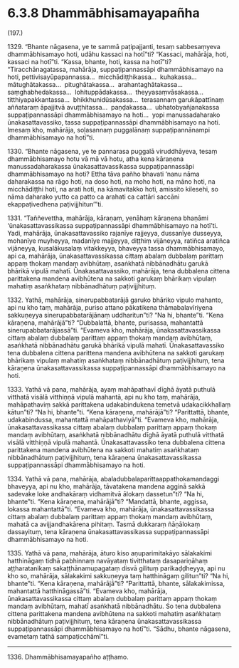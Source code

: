 # 6.3.8 Dhammābhisamayapañha

(197.)

1329\. “Bhante nāgasena, ye te sammā paṭipajjanti, tesaṃ sabbesaṃyeva dhammābhisamayo hoti, udāhu kassaci na hotī”ti? “Kassaci, mahārāja, hoti, kassaci na hotī”ti. “Kassa, bhante, hoti, kassa na hotī”ti? “Tiracchānagatassa, mahārāja, suppaṭipannassāpi dhammābhisamayo na hoti, pettivisayūpapannassa…  micchādiṭṭhikassa…  kuhakassa…  mātughātakassa…  pitughātakassa…  arahantaghātakassa…  saṃghabhedakassa…  lohituppādakassa…  theyyasaṃvāsakassa…  titthiyapakkantassa…  bhikkhunidūsakassa…  terasannaṃ garukāpattīnaṃ aññataraṃ āpajjitvā avuṭṭhitassa…  paṇḍakassa…  ubhatobyañjanakassa suppaṭipannassāpi dhammābhisamayo na hoti…  yopi manussadaharako ūnakasattavassiko, tassa suppaṭipannassāpi dhammābhisamayo na hoti. Imesaṃ kho, mahārāja, soḷasannaṃ puggalānaṃ suppaṭipannānampi dhammābhisamayo na hotī”ti.

1330\. “Bhante nāgasena, ye te pannarasa puggalā viruddhāyeva, tesaṃ dhammābhisamayo hotu vā mā vā hotu, atha kena kāraṇena manussadaharakassa ūnakasattavassikassa suppaṭipannassāpi dhammābhisamayo na hoti? Ettha tāva pañho bhavati ‘nanu nāma daharakassa na rāgo hoti, na doso hoti, na moho hoti, na māno hoti, na micchādiṭṭhi hoti, na arati hoti, na kāmavitakko hoti, amissito kilesehi, so nāma daharako yutto ca patto ca arahati ca cattāri saccāni ekappaṭivedhena paṭivijjhitun’”ti.

1331\. “Taññevettha, mahārāja, kāraṇaṃ, yenāhaṃ kāraṇena bhaṇāmi ‘ūnakasattavassikassa suppaṭipannassāpi dhammābhisamayo na hotī’ti. Yadi, mahārāja, ūnakasattavassiko rajanīye rajjeyya, dussanīye dusseyya, mohanīye muyheyya, madanīye majjeyya, diṭṭhiṃ vijāneyya, ratiñca aratiñca vijāneyya, kusalākusalaṃ vitakkeyya, bhaveyya tassa dhammābhisamayo, api ca, mahārāja, ūnakasattavassikassa cittaṃ abalaṃ dubbalaṃ parittaṃ appaṃ thokaṃ mandaṃ avibhūtaṃ, asaṅkhatā nibbānadhātu garukā bhārikā vipulā mahatī. Ūnakasattavassiko, mahārāja, tena dubbalena cittena parittakena mandena avibhūtena na sakkoti garukaṃ bhārikaṃ vipulaṃ mahatiṃ asaṅkhataṃ nibbānadhātuṃ paṭivijjhituṃ.

1332\. Yathā, mahārāja, sinerupabbatarājā garuko bhāriko vipulo mahanto, api nu kho taṃ, mahārāja, puriso attano pākatikena thāmabalavīriyena sakkuṇeyya sinerupabbatarājānaṃ uddharitun”ti? “Na hi, bhante”ti. “Kena kāraṇena, mahārājā”ti? “Dubbalattā, bhante, purisassa, mahantattā sinerupabbatarājassā”ti. “Evameva kho, mahārāja, ūnakasattavassikassa cittaṃ abalaṃ dubbalaṃ parittaṃ appaṃ thokaṃ mandaṃ avibhūtaṃ, asaṅkhatā nibbānadhātu garukā bhārikā vipulā mahatī. Ūnakasattavassiko tena dubbalena cittena parittena mandena avibhūtena na sakkoti garukaṃ bhārikaṃ vipulaṃ mahatiṃ asaṅkhataṃ nibbānadhātuṃ paṭivijjhituṃ, tena kāraṇena ūnakasattavassikassa suppaṭipannassāpi dhammābhisamayo na hoti.

1333\. Yathā vā pana, mahārāja, ayaṃ mahāpathavī dīghā āyatā puthulā vitthatā visālā vitthiṇṇā vipulā mahantā, api nu kho taṃ, mahārāja, mahāpathaviṃ sakkā parittakena udakabindukena temetvā udakacikkhallaṃ kātun”ti? “Na hi, bhante”ti. “Kena kāraṇena, mahārājā”ti? “Parittattā, bhante, udakabindussa, mahantattā mahāpathaviyā”ti. “Evameva kho, mahārāja, ūnakasattavassikassa cittaṃ abalaṃ dubbalaṃ parittaṃ appaṃ thokaṃ mandaṃ avibhūtaṃ, asaṅkhatā nibbānadhātu dīghā āyatā puthulā vitthatā visālā vitthiṇṇā vipulā mahantā. Ūnakasattavassiko tena dubbalena cittena parittakena mandena avibhūtena na sakkoti mahatiṃ asaṅkhataṃ nibbānadhātuṃ paṭivijjhituṃ, tena kāraṇena ūnakasattavassikassa suppaṭipannassāpi dhammābhisamayo na hoti.

1334\. Yathā vā pana, mahārāja, abaladubbalaparittaappathokamandaggi bhaveyya, api nu kho, mahārāja, tāvatakena mandena agginā sakkā sadevake loke andhakāraṃ vidhamitvā ālokaṃ dassetun”ti? “Na hi, bhante”ti. “Kena kāraṇena, mahārājā”ti? “Mandattā, bhante, aggissa, lokassa mahantattā”ti. “Evameva kho, mahārāja, ūnakasattavassikassa cittaṃ abalaṃ dubbalaṃ parittaṃ appaṃ thokaṃ mandaṃ avibhūtaṃ, mahatā ca avijjandhakārena pihitaṃ. Tasmā dukkaraṃ ñāṇālokaṃ dassayituṃ, tena kāraṇena ūnakasattavassikassa suppaṭipannassāpi dhammābhisamayo na hoti.

1335\. Yathā vā pana, mahārāja, āturo kiso aṇuparimitakāyo sālakakimi hatthināgaṃ tidhā pabhinnaṃ navāyataṃ tivitthataṃ dasapariṇāhaṃ aṭṭharatanikaṃ sakaṭṭhānamupagataṃ disvā gilituṃ parikaḍḍheyya, api nu kho so, mahārāja, sālakakimi sakkuṇeyya taṃ hatthināgaṃ gilitun”ti? “Na hi, bhante”ti. “Kena kāraṇena, mahārājā”ti? “Parittattā, bhante, sālakakimissa, mahantattā hatthināgassā”ti. “Evameva kho, mahārāja, ūnakasattavassikassa cittaṃ abalaṃ dubbalaṃ parittaṃ appaṃ thokaṃ mandaṃ avibhūtaṃ, mahatī asaṅkhatā nibbānadhātu. So tena dubbalena cittena parittakena mandena avibhūtena na sakkoti mahatiṃ asaṅkhataṃ nibbānadhātuṃ paṭivijjhituṃ, tena kāraṇena ūnakasattavassikassa suppaṭipannassāpi dhammābhisamayo na hotī”ti. “Sādhu, bhante nāgasena, evametaṃ tathā sampaṭicchāmī”ti.

---

1336\. Dhammābhisamayapañho aṭṭhamo.
